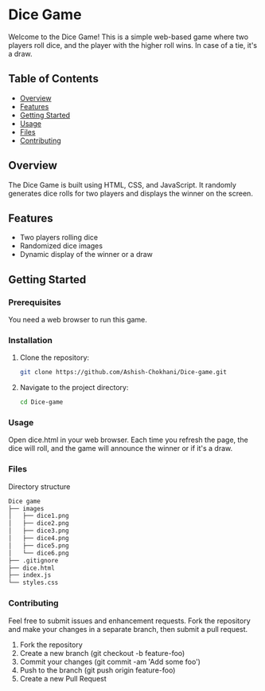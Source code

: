 # Dice Game

Welcome to the Dice Game! This is a simple web-based game where two players roll dice, and the player with the higher roll wins. In case of a tie, it's a draw.

## Table of Contents
- [Overview](#overview)
- [Features](#features)
- [Getting Started](#getting-started)
- [Usage](#usage)
- [Files](#files)
- [Contributing](#contributing)

## Overview
The Dice Game is built using HTML, CSS, and JavaScript. It randomly generates dice rolls for two players and displays the winner on the screen.

## Features
- Two players rolling dice
- Randomized dice images
- Dynamic display of the winner or a draw

## Getting Started

### Prerequisites
You need a web browser to run this game.

### Installation
1. Clone the repository:
   ```bash
   git clone https://github.com/Ashish-Chokhani/Dice-game.git
   ```
2. Navigate to the project directory:
   ```bash
   cd Dice-game
   ```

### Usage
Open dice.html in your web browser. Each time you refresh the page, the dice will roll, and the game will announce the winner or if it's a draw.

### Files
Directory structure
```bash
Dice game
├── images
│   ├── dice1.png
│   ├── dice2.png
│   ├── dice3.png
│   ├── dice4.png
│   ├── dice5.png
│   └── dice6.png
├── .gitignore
├── dice.html
├── index.js
└── styles.css
```

### Contributing
Feel free to submit issues and enhancement requests. Fork the repository and make your changes in a separate branch, then submit a pull request.

1. Fork the repository
2. Create a new branch (git checkout -b feature-foo)
3. Commit your changes (git commit -am 'Add some foo')
4. Push to the branch (git push origin feature-foo)
5. Create a new Pull Request
